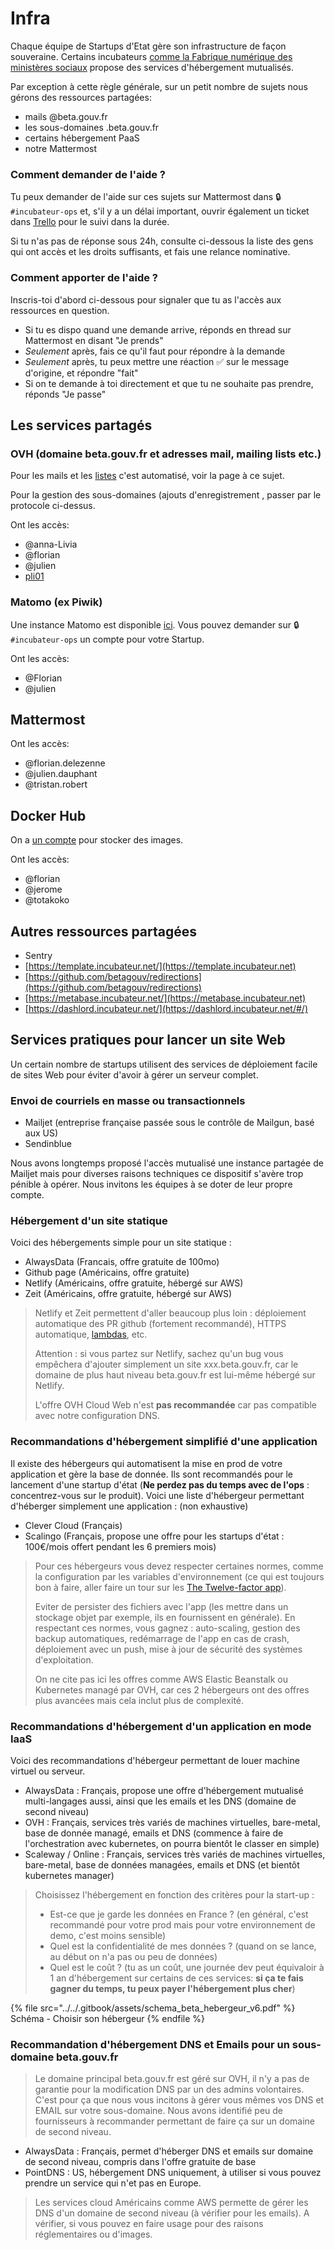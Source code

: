 # Infra

Chaque équipe de Startups d'Etat gère son infrastructure de façon souveraine. Certains incubateurs [comme la Fabrique numérique des ministères sociaux](https://socialgouv.github.io/support/#/README) propose des services d'hébergement mutualisés.

Par exception à cette règle générale, sur un petit nombre de sujets nous gérons des ressources partagées:

* mails @beta.gouv.fr
* les sous-domaines .beta.gouv.fr
* certains hébergement PaaS
* notre Mattermost

### Comment demander de l'aide ?

Tu peux demander de l'aide sur ces sujets sur Mattermost dans 🔒`#incubateur-ops` et, s'il y a un délai important, ouvrir également un ticket dans [Trello](https://trello.com/invite/b/LQONIILQ/44ad5ab3073e83030067cc1b1c8ce968/infra) pour le suivi dans la durée.

Si tu n'as pas de réponse sous 24h, consulte ci-dessous la liste des gens qui ont accès et les droits suffisants, et fais une relance nominative.

### Comment apporter de l'aide ?

Inscris-toi d'abord ci-dessous pour signaler que tu as l'accès aux ressources en question.

* Si tu es dispo quand une demande arrive, réponds en thread sur Mattermost en disant "Je prends"
* _Seulement_ après, fais ce qu'il faut pour répondre à la demande
* _Seulement_ après, tu peux mettre une réaction ✅ sur le message d'origine, et répondre "fait"
* Si on te demande à toi directement et que tu ne souhaite pas prendre, réponds "Je passe"

## Les services partagés

### OVH (domaine beta.gouv.fr et adresses mail, mailing lists etc.)

Pour les mails et les [listes](https://doc.incubateur.net/communaute/travailler-a-beta-gouv/jutilise-les-outils-de-la-communaute/outils/liste-de-diffusion-et-adresses-de-contact) c'est automatisé, voir la page à ce sujet.

Pour la gestion des sous-domaines (ajouts d'enregistrement , passer par le protocole ci-dessus.

Ont les accès:

* @anna-Livia
* @florian
* @julien
* [pli01](https://app.gitbook.com/u/fSfs0pRUfWcVSxNjLWzM5QwYjs92 "mention")

### Matomo (ex Piwik)

Une instance Matomo est disponible [ici](http://stats.data.gouv.fr). Vous pouvez demander sur 🔒`#incubateur-ops` un compte pour votre Startup.

Ont les accès:

* @Florian
* @julien

## Mattermost

Ont les accès:

* @florian.delezenne
* @julien.dauphant
* @tristan.robert

## Docker Hub

On a [un compte](https://hub.docker.com/u/betagouv) pour stocker des images.

Ont les accès:

* @florian
* @jerome
* @totakoko

## Autres ressources partagées

* Sentry
* [https://template.incubateur.net/](https://template.incubateur.net)
* [https://github.com/betagouv/redirections](https://github.com/betagouv/redirections)
* [https://metabase.incubateur.net/](https://metabase.incubateur.net)
* [https://dashlord.incubateur.net/](https://dashlord.incubateur.net/#/)

## Services pratiques pour lancer un site Web

Un certain nombre de startups utilisent des services de déploiement facile de sites Web pour éviter d'avoir à gérer un serveur complet.

### Envoi de courriels en masse ou transactionnels

* Mailjet (entreprise française passée sous le contrôle de Mailgun, basé aux US)
* Sendinblue

Nous avons longtemps proposé l'accès mutualisé une instance partagée de Mailjet mais pour diverses raisons techniques ce dispositif s'avère trop pénible à opérer. Nous invitons les équipes à se doter de leur propre compte.

### Hébergement d'un site statique

Voici des hébergements simple pour un site statique :

* AlwaysData (Francais, offre gratuite de 100mo)
* Github page (Américains, offre gratuite)
* Netlify (Américains, offre gratuite, hébergé sur AWS)
* Zeit (Américains, offre gratuite, hébergé sur AWS)

> Netlify et Zeit permettent d'aller beaucoup plus loin : déploiement automatique des PR github (fortement recommandé), HTTPS automatique, [lambdas](https://hackernoon.com/what-is-serverless-architecture-what-are-its-pros-and-cons-cc4b804022e9), etc.
>
> Attention : si vous partez sur Netlify, sachez qu'un bug vous empêchera d'ajouter simplement un site xxx.beta.gouv.fr, car le domaine de plus haut niveau beta.gouv.fr est lui-même hébergé sur Netlify.
>
> L'offre OVH Cloud Web n'est **pas recommandée** car pas compatible avec notre configuration DNS.

### Recommandations d'hébergement simplifié d'une application

Il existe des hébergeurs qui automatisent la mise en prod de votre application et gère la base de donnée. Ils sont recommandés pour le lancement d'une startup d'état (**Ne perdez pas du temps avec de l'ops** : concentrez-vous sur le produit). Voici une liste d'hébergeur permettant d'héberger simplement une application : (non exhaustive)

* Clever Cloud (Français)
* Scalingo (Français, propose une offre pour les startups d'état : 100€/mois offert pendant les 6 premiers mois)

> Pour ces hébergeurs vous devez respecter certaines normes, comme la configuration par les variables d'environnement (ce qui est toujours bon à faire, aller faire un tour sur les [The Twelve-factor app](https://12factor.net)).
>
> Eviter de persister des fichiers avec l'app (les mettre dans un stockage objet par exemple, ils en fournissent en générale). En respectant ces normes, vous gagnez : auto-scaling, gestion des backup automatiques, redémarrage de l'app en cas de crash, déploiement avec un push, mise à jour de sécurité des systèmes d'exploitation.
>
> On ne cite pas ici les offres comme AWS Elastic Beanstalk ou Kubernetes managé par OVH, car ces 2 hébergeurs ont des offres plus avancées mais cela inclut plus de complexité.

### Recommandations d'hébergement d'un application en mode IaaS

Voici des recommandations d'hébergeur permettant de louer machine virtuel ou serveur.

* AlwaysData : Français, propose une offre d'hébergement mutualisé multi-langages aussi, ainsi que les emails et les DNS (domaine de second niveau)
* OVH : Français, services très variés de machines virtuelles, bare-metal, base de donnée managé, emails et DNS (commence à faire de l'orchestration avec kubernetes, on pourra bientôt le classer en simple)
* Scaleway / Online : Français, services très variés de machines virtuelles, bare-metal, base de données managées, emails et DNS (et bientôt kubernetes manager)

> Choisissez l'hébergement en fonction des critères pour la start-up :
>
> * Est-ce que je garde les données en France ? (en général, c'est recommandé pour votre prod mais pour votre environnement de demo, c'est moins sensible)
> * Quel est la confidentialité de mes données ? (quand on se lance, au début on n'a pas ou peu de données)
> * Quel est le coût ? (tu as un coût, une journée dev peut équivaloir à 1 an d'hébergement sur certains de ces services: **si ça te fais gagner du temps, tu peux payer l'hébergement plus cher**)

{% file src="../../.gitbook/assets/schema_beta_hebergeur_v6.pdf" %}
Schéma - Choisir son hébergeur
{% endfile %}

### Recommandation d'hébergement DNS et Emails pour un sous-domaine beta.gouv.fr

> Le domaine principal beta.gouv.fr est géré sur OVH, il n'y a pas de garantie pour la modification DNS par un des admins volontaires. C'est pour ça que nous vous incitons à gérer vous mêmes vos DNS et EMAIL sur votre sous-domaine. Nous avons identifié peu de fournisseurs à recommander permettant de faire ça sur un domaine de second niveau.

* AlwaysData : Français, permet d'héberger DNS et emails sur domaine de second niveau, compris dans l'offre gratuite de base
* PointDNS : US, hébergement DNS uniquement, à utiliser si vous pouvez prendre un service qui n'et pas en Europe.

> Les services cloud Américains comme AWS permette de gérer les DNS d'un domaine de second niveau (à vérifier pour les emails). A vérifier, si vous pouvez en faire usage pour des raisons réglementaires ou d'images.
